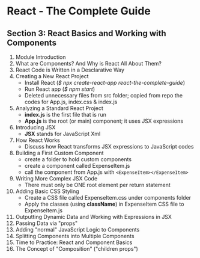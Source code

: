 # React - The Complete Guide

## Section 3: React Basics and Working with Components

1. Module Introduction
2. What are Components? And Why is React All About Them?
3. React Code is Written in a Desclarative Way
4. Creating a New React Project
   - Install React (_$ npx create-react-app react-the-complete-guide_)
   - Run React app (_$ npm start_)
   - Deleted unnecessary files from src folder; copied from repo the codes for App.js, index.css & index.js
5. Analyzing a Standard React Project
   - **index.js** is the first file that is run
   - **App.js** is the root (or main) component; it uses JSX expressions
6. Introducing JSX
   - **JSX** stands for JavaScript Xml
7. How React Works
   - Discuss how React transforms JSX expressions to JavaScript codes
8. Building a First Custom Component
   - create a folder to hold custom components
   - create a component called ExpenseItem.js
   - call the component from App.js with `<ExpenseItem></ExpenseItem>`
9. Writing More Complex JSX Code
   - There must only be ONE root element per return statement
10. Adding Basic CSS Styling
    - Create a CSS file called ExpenseItem.css under components folder
    - Apply the classes (using **className**) in ExpenseItem CSS file to ExpenseItem.js
11. Outputting Dynamic Data and Working with Expressions in JSX
12. Passing Data via "props"
13. Adding "normal" JavaScript Logic to Components
14. Splitting Components into Multiple Components
15. Time to Practice: React and Component Basics
16. The Concept of "Composition" ("children props")
